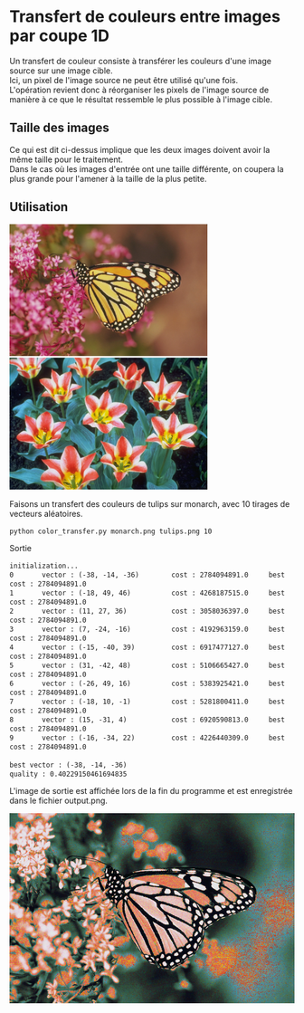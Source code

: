 # Transfert de couleurs entre images par coupe 1D

Un transfert de couleur consiste à transférer les couleurs d'une image source sur une image cible.<br/>
Ici, un pixel de l'image source ne peut être utilisé qu'une fois.<br/>
L'opération revient donc à réorganiser les pixels de l'image source
de manière à ce que le résultat ressemble le plus possible à l'image cible.

## Taille des images

Ce qui est dit ci-dessus implique que les deux images doivent avoir la même taille pour le traitement.<br/>
Dans le cas où les images d'entrée ont une taille différente, on coupera la plus grande pour l'amener à la taille de la plus petite.

## Utilisation

<img src="monarch.png" width="350"/> <img src="tulips.png" width="350"/>

Faisons un transfert des couleurs de tulips sur monarch, avec 10 tirages de vecteurs aléatoires.
```
python color_transfer.py monarch.png tulips.png 10
```
Sortie
```
initialization...
0       vector : (-38, -14, -36)        cost : 2784094891.0     best cost : 2784094891.0
1       vector : (-18, 49, 46)          cost : 4268187515.0     best cost : 2784094891.0
2       vector : (11, 27, 36)           cost : 3058036397.0     best cost : 2784094891.0
3       vector : (7, -24, -16)          cost : 4192963159.0     best cost : 2784094891.0
4       vector : (-15, -40, 39)         cost : 6917477127.0     best cost : 2784094891.0
5       vector : (31, -42, 48)          cost : 5106665427.0     best cost : 2784094891.0
6       vector : (-26, 49, 16)          cost : 5383925421.0     best cost : 2784094891.0
7       vector : (-18, 10, -1)          cost : 5281800411.0     best cost : 2784094891.0
8       vector : (15, -31, 4)           cost : 6920590813.0     best cost : 2784094891.0
9       vector : (-16, -34, 22)         cost : 4226440309.0     best cost : 2784094891.0

best vector : (-38, -14, -36)
quality : 0.40229150461694835
```

L'image de sortie est affichée lors de la fin du programme et est enregistrée dans le fichier output.png.

<img src="output.png" width="600"/>
